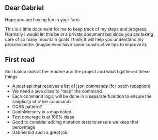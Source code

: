## Dear Gabriel
Hope you are having fun in your farm

This is a little document for me to keep track of my steps and progress.
Normally I would let this be in a private document but since you are taking care of so many mountain goats I think it will help
you understand my process better (maybe even have some constructive tips to improve it).

## First read

So I took a look at the readme and the project and what I gathered these things

* A post api that receives a list of json commands (for batch reception) 
* We need a java class to "map" the command 
* Each command logic will be done in a separate function to ensure the simplicity of other commands
* CQRS pattern? 
* DaoInMemory in a map noted
* Test coverage is at 100% class 
* Good to consider adding mutation tests to ensure we keep that percentage 
* Gabriel did such a great job



